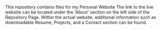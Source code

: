 This repository contains files for my Personal Website
The link to the live website can be located under the 'About' section on the left side of the Repository Page.
Within the actual website, additional information such as downloadable Resume, Projects, and a Contact section can be found.
